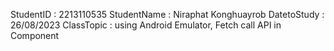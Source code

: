 StudentID : 2213110535
StudentName : Niraphat Konghuayrob
DatetoStudy : 26/08/2023
ClassTopic : using Android Emulator, Fetch call API in Component